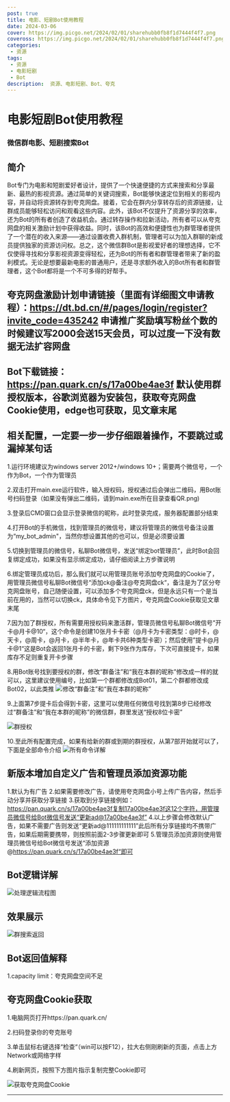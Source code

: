```yaml
---
post: true
title: 电影、短剧Bot使用教程
date: 2024-03-06
cover: https://img.picgo.net/2024/02/01/sharehubb0fb8f1d7444f4f7.png
coveross: https://img.picgo.net/2024/02/01/sharehubb0fb8f1d7444f4f7.png
categories:
 - 资源
tags:
 - 资源
 - 电影短剧
 - Bot
description:  资源、电影短剧、Bot、夸克
---
```

# 电影短剧Bot使用教程

### 微信群电影、短剧搜索Bot
## 简介
Bot专门为电影和短剧爱好者设计，提供了一个快速便捷的方式来搜索和分享最新、最热的影视资源。通过简单的关键词搜索，Bot能够快速定位到相关的影视内容，并自动将资源转存到夸克网盘。接着，它会在群内分享转存后的资源链接，让群成员能够轻松访问和观看这些内容。此外，该Bot不仅提升了资源分享的效率，还为Bot的所有者创造了收益机会。通过转存操作和拉新活动，所有者可以从夸克网盘的相关激励计划中获得收益。同时，该Bot的高效和便捷性也为群管理者提供了一个潜在的收入来源——通过设置收费入群机制，管理者可以为加入群聊的新成员提供独家的资源访问权。总之，这个微信群Bot是影视爱好者的理想选择，它不仅使得寻找和分享影视资源变得轻松，还为Bot的所有者和群管理者带来了新的盈利模式。无论是想要最新电影的普通用户，还是寻求额外收入的Bot所有者和群管理者，这个Bot都将是一个不可多得的好帮手。

## 夸克网盘激励计划申请链接（里面有详细图文申请教程）：https://dt.bd.cn/#/pages/login/register?invite_code=435242 申请推广奖励填写粉丝个数的时候建议写2000会送15天会员，可以过度一下没有数据无法扩容网盘

## Bot下载链接：https://pan.quark.cn/s/17a00be4ae3f 默认使用群授权版本，谷歌浏览器为安装包，获取夸克网盘Cookie使用，edge也可获取，见文章末尾

## 相关配置，一定要一步一步仔细跟着操作，不要跳过或漏掉某句话
1.运行环境建议为windows server 2012+/windows 10+；需要两个微信号，一个作为Bot，一个作为管理员

2.双击打开main.exe运行软件，输入授权码，授权通过后会弹出二维码，用Bot账号扫码登录（如果没有弹出二维码，请到main.exe所在目录查看QR.png)

3.登录后CMD窗口会显示登录微信的昵称，此时登录完成，服务器配置部分结束

4.打开Bot的手机微信，找到管理员的微信号，建议将管理员的微信号备注设置为“my_bot_admin"，当然你想设置其他的也可以，但是必须要设置

5.切换到管理员的微信号，私聊Bot微信号，发送“绑定bot管理员”，此时Bot会回复绑定成功，如果没有显示绑定成功，请仔细阅读上方步骤说明

6.绑定管理员成功后，那么我们就可以用管理员账号添加夸克网盘的Cookie了，用管理员微信号私聊Bot微信号“添加ck@备注@夸克网盘ck“，备注是为了区分夸克网盘账号，自己随便设置，可以添加多个夸克网盘ck，但是永远只有一个是当前在用的，当然可以切换ck，具体命令见下方图片，夸克网盘Cookie获取见文章末尾

7.因为加了群授权，所有需要用授权码来激活群，管理员微信号私聊Bot微信号”开卡@月卡@10“，这个命令是创建10张月卡卡密（@月卡为卡密类型：@时卡，@天卡，@周卡，@月卡，@半年卡，@年卡共6种类型卡密）；然后使用”提卡@月卡@1“这是Bot会返回1张月卡的卡密，剩下9张作为库存，下次可直接提卡，如果库存不足则重复开卡步骤

8.用Bot账号找到要授权的群，修改“群备注”和“我在本群的昵称”修改成一样的就可以，这里建议使用编号，比如第一个群都修改成Bot01，第二个群都修改成Bot02，以此类推
![修改“群备注”和“我在本群的昵称”](https://img.picgo.net/2024/03/06/48285a7a4b301df0a41dd201d344d859ebc8c50adff66a03.jpeg)

9.上面第7步提卡后会得到卡密，这里可以使用任何微信号找到第8步已经修改过“群备注”和“我在本群的昵称”的微信群，群里发送“授权8位卡密”

![群授权](https://img.picgo.net/2024/03/06/e4f032f840a6e8704f4badae88c88b2e81fd32a74d0cd802.jpeg)

10.至此所有配置完成，如果有给新的群或到期的群授权，从第7部开始就可以了，下面是全部命令介绍
![所有命令详解](https://img.picgo.net/2024/03/06/686dceb19d6cb1c7b80f78306db1564193d700fa3cb9e35d.png)

## 新版本增加自定义广告和管理员添加资源功能
1.默认为有广告
2.如果需要修改广告，请使用夸克网盘小号上传广告内容，然后手动分享并获取分享链接
3.获取到分享链接例如：https://pan.quark.cn/s/17a00be4ae3f复制17a00be4ae3f这12个字符，用管理员微信号给Bot微信号发送“更新ad@17a00be4ae3f”
4.以上步骤会修改默认广告，如果不需要广告则发送“更新ad@111111111111”此后所有分享链接均不携带广告，如果后期需要携带，则按照前面2-3步骤更新即可
5.管理员添加资源则使用管理员微信号给Bot微信号发送“添加资源@https://pan.quark.cn/s/17a00be4ae3f“即可

## Bot逻辑详解
![处理逻辑流程图](https://img.picgo.net/2024/03/06/Bote0370a8b2cb076d2.png)

## 效果展示
![群搜索返回](https://img.picgo.net/2024/03/06/54a23551243c7f37f9b2ede9131ad72883a86b48eb26192f.jpeg)

## Bot返回值解释
1.capacity limit：夸克网盘空间不足

## 夸克网盘Cookie获取
1.电脑网页打开https://pan.quark.cn/

2.扫码登录你的夸克账号

3.单击鼠标右键选择“检查“（win可以按F12），拉大右侧刚刷新的页面，点击上方Network或网络字样

4.刷新网页，按照下方图片指示复制完整Cookie即可

![获取夸克网盘Cookie](https://img.picgo.net/2024/03/07/CK0d80bf85f16c5567.png)

---

